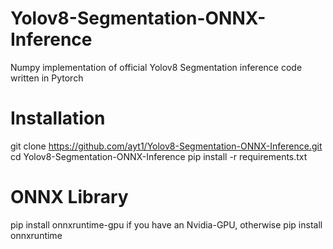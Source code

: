 # Yolov8-Segmentation-ONNX-Inference
Numpy implementation of official Yolov8 Segmentation inference code written in Pytorch

# Installation
git clone https://github.com/ayt1/Yolov8-Segmentation-ONNX-Inference.git
cd Yolov8-Segmentation-ONNX-Inference
pip install -r requirements.txt

# ONNX Library
pip install onnxruntime-gpu if you have an Nvidia-GPU, otherwise
pip install onnxruntime
